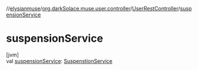 //[elysianmuse](../../../index.md)/[org.darkSolace.muse.user.controller](../index.md)/[UserRestController](index.md)/[suspensionService](suspension-service.md)

# suspensionService

[jvm]\
val [suspensionService](suspension-service.md): [SuspenstionService](../../org.darkSolace.muse.user.service/-suspenstion-service/index.md)
